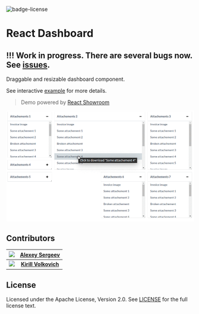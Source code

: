 ![badge-license](https://img.shields.io/github/license/OpusCapita/react-markdown-editor.svg)

# React Dashboard

## !!! Work in progress. There are several bugs now. See [issues](https://github.com/OpusCapita/react-dashboard/issues).

Draggable and resizable dashboard component.

See interactive [example](https://opuscapita.github.io/react-dashboard/?currentComponentId=%40opuscapita%2Freact-dashboard%2F0.0.2%2FDashboard&maxContainerWidth=100%25&showSidebar=false
) for more details.

> Demo powered by [React Showroom](https://github.com/OpusCapita/react-showroom-client)

![demo](https://raw.githubusercontent.com/OpusCapita/react-dashboard/master/demo.gif)

## Contributors

| [<img src="https://avatars.githubusercontent.com/u/24603787?v=3" width="100px;"/>](https://github.com/asergeev-sc) | [**Alexey Sergeev**](https://github.com/asergeev-sc)     |
| :---: | :---: |
| [<img src="https://avatars.githubusercontent.com/u/24652543?v=3" width="100px;"/>](https://github.com/kvolkovich-sc) | [**Kirill Volkovich**](https://github.com/kvolkovich-sc) |

## License

Licensed under the Apache License, Version 2.0. See [LICENSE](./LICENSE) for the full license text.
